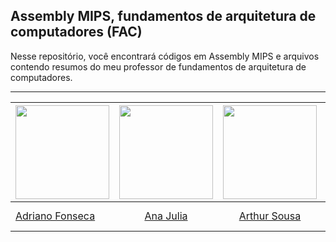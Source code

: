 ## Assembly MIPS, fundamentos de arquitetura de computadores (FAC)

Nesse repositório, você encontrará códigos em Assembly MIPS e arquivos contendo resumos do meu professor de fundamentos de arquitetura de computadores.

<hr>


<!-- Tabela com os nomes e fotos-->
| <a href="https://github.com/Dridr1" target="_blank"><img src="https://avatars.githubusercontent.com/u/72324924?v=4" width="150" ></img></a> | <a href="https://github.com/ailujana" target="_blank"><img src="https://avatars.githubusercontent.com/u/107697177?v=4" width="150"></img></a> | <a href="https://github.com/Tutzs" target="_blank"><img src="https://avatars.githubusercontent.com/u/110691207?s=400&u=0f285ace4b3188bb274e2531ead3691d7161656a&v=4" width="150"></img></a> | <a href="https://github.com/caua08" target="_blank"><img src="https://avatars.githubusercontent.com/u/97673403?v=4" width="150"></img></a> | <a href="https://github.com/iancostag" target="_blank"><img src="https://avatars.githubusercontent.com/u/146049457?v=4" width="150"></img></a> |<a href="https://github.com/junioramaral22" target="_blank"><img src="https://avatars.githubusercontent.com/u/106130191?v=4" width="150"></img></a> | <a href="https://github.com/pedroluizfo" target="_blank"><img src="https://avatars.githubusercontent.com/u/101995982?v=4" width="150"></img></a>| <a href="https://github.com/SrFokse" target="_blank"><img src="https://avatars.githubusercontent.com/u/123479505?v=4" width="150"></img></a> |
|----------|:------:|:------:|:------:|:------:|:------:|:------:|:------:|
|[Adriano Fonseca](https://github.com/Dridr1)|  [Ana Julia](https://github.com/ailujana) | [Arthur Sousa](https://github.com/Tutzs) | [Caua Araujo](https://github.com/caua08) | [Ian Costa](https://github.com/iancostag) |[Necivaldo Amaral](https://github.com/junioramaral22) |[Pedro Luiz](https://github.com/pedroluizfo) | [Weverton Rodrigues](https://github.com/SrFokse) |
